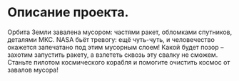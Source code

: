 # Описание проекта.

Орбита Земли завалена мусором: частями ракет, обломками спутников, деталями МКС. 
NASA бьёт тревогу: ещё чуть-чуть, и человечество окажется запечатано под этим мусорным слоем! 
Какой будет позор – захотим запустить ракету, а взлететь сквозь эту свалку не сможем.
Станьте пилотом космического корабля и помогите очистить космос от завалов мусора!


